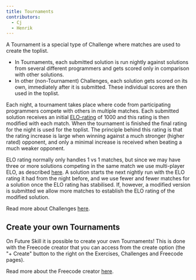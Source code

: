 ```yaml
---
title: Tournaments
contributors:
  - Cj
  - Henrik
---
```


A Tournament is a special type of Challenge where matches are used to create the toplist.

- In Tournaments, each submitted solution is run nightly against solutions from several different programmers and gets scored only in comparison with other solutions.
- In other (non-Tournament) Challenges, each solution gets scored on its own, immediately after it is submitted. These individual scores are then used in the toplist.

Each night, a tournament takes place where code from participating programmers compete with others in multiple matches.
Each submitted solution receives an initial [ELO-rating](https://en.wikipedia.org/wiki/Elo_rating_system) of 1000 and this rating is then modified with each match.
When the tournament is finished the final rating for the night is used for the toplist.
The principle behind this rating is that the rating increase is large when winning against a much stronger (higher rated) opponent, and only a minimal increase is received when beating a much weaker opponent.

ELO rating normally only handles 1 vs 1 matches, but since we may have three or more solutions competing in the same match we use multi-player ELO, as described [here](http://uk.diplom.org/pouch/Email/Ratings/JDPR/describe.html).
A solution starts the next nightly run with the ELO rating it had from the night before, and we use fewer and fewer matches for a solution once the ELO rating has stabilised.
If, however, a modified version is submitted we allow more matches to establish the ELO rating of the modified solution.

Read more about Challenges [here](Challenges.md).


## Create your own Tournaments

On Future Skill it is possible to create your own Tournaments!
This is done with the Freecode creator that you can access from the create option (the "+ Create" button to the right on the Exercises, Challenges and Freecode pages).

Read more about the Freecode creator [here](../create_an_exercise/Freecode_creator.md).
